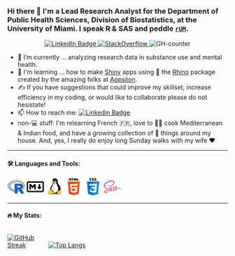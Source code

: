 ### Hi there 👋 I'm a Lead Research Analyst for the Department of Public Health Sciences, Division of Biostatistics, at the University of Miami. I speak R & SAS and peddle [`rUM`](https://cran.r-project.org/web/packages/rUM/index.html).

<div id="badges" align="center">
  <a href="https://www.linkedin.com/in/kyle-grealis-044030180/" target="_blank">
    <img 
      src="https://img.shields.io/badge/-kyleGrealis-blue?style=flat&logo=Linkedin&logoColor=white" 
      alt="LinkedIn Badge"
      style="height: 30px;"
    />
  </a>
  <a href="https://stackoverflow.com/users/17979043/kyleGralis" target="_blank">
    <img
      src="https://img.shields.io/badge/-kyleGrealis-darkgreen?style=for-the-badge&logo=stackoverflow&logoColor=white"
      alt="StackOverflow"
      style="height: 30px;"
    />
  </a>
  <img
    src="https://komarev.com/ghpvc/?username=kyleGrealis&style=flat&color=yellowgreen"
    alt="GH-counter"
    style="height: 30px;"
    >
  
</div>


- 🔭 I’m currently ... analyzing research data in substance use and mental health.
- 🌱 I'm learning ... how to make [Shiny](https://shiny.posit.co/) apps using 🦏 the [Rhino](https://rhinoverse.dev/#rhino) package created by the amazing folks at [Appsilon]( https://appsilon.com/). 
- ✍️ If you have suggestions that could improve my skillset, increase efficiency in my coding, or would like to collaborate please do not hesistate!
- 📫 How to reach me: [![Linkedin Badge](https://img.shields.io/badge/-kyleGrealis-blue?style=flat&logo=Linkedin&logoColor=white)]([your-linkedin-url](https://www.linkedin.com/in/kyle-grealis-044030180/))
- non-💻 stuff: I'm relearning French 🇫🇷, love to 👨‍🍳 cook Mediterranean & Indian food, and have a growing collection of 🐸 things around my house. And, yes, I really do enjoy long Sunday walks with my wife ❤️


<hr>

#### :hammer_and_wrench: Languages and Tools:
<div>
  <img src="https://github.com/devicons/devicon/blob/master/icons/r/r-original.svg" title="R" alt="R" width="40"/>
  <img src="https://github.com/devicons/devicon/blob/master/icons/markdown/markdown-original.svg" title="markdown" alt="markdown" width="40"/>
  <img src="https://github.com/devicons/devicon/blob/master/icons/linux/linux-original.svg" title="linux" alt="linux" width="40"/>
  <img src="https://github.com/devicons/devicon/blob/master/icons/html5/html5-original-wordmark.svg" title="html5" alt="html5" width="40"/>
  <img src="https://github.com/devicons/devicon/blob/master/icons/css3/css3-original-wordmark.svg" title="css3" alt="css3" width="40"/>
  <img src="https://github.com/devicons/devicon/blob/master/icons/sass/sass-original.svg" title="SASS" alt="SASS" width="40"/>
</div>

<hr>

#### :fire: My Stats:
<div>
  <span style="max-width: 90px !important; display: inline-block;">

  [![GitHub Streak](http://github-readme-streak-stats.herokuapp.com?user=kyleGrealis&theme=dark&background=000000)](https://git.io/streak-stats)
    
  </span>


  <span  style="max-width: 90px !important; display: inline-block;">
    
  [![Top Langs](https://github-readme-stats.vercel.app/api/top-langs/?username=kyleGrealis&layout=compact&theme=vision-friendly-dark)](https://github.com/anuraghazra/github-readme-stats)

  </span>
</div>
